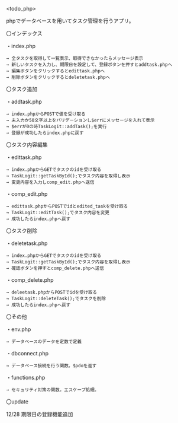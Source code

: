 <todo_php>

phpでデータベースを用いてタスク管理を行うアプリ。

〇インデックス

  ・index.php

    → 全タスクを取得して一覧表示、取得できなかったらメッセージ表示
    → 新しいタスクを入力し、期限日を設定して、登録ボタンを押すとaddtask.phpへ
    → 編集ボタンをクリックするとedittask.phpへ
    → 削除ボタンをクリックするとdeletetask.phpへ

〇タスク追加

  ・addtask.php

    → index.phpからPOSTで値を受け取る
    → 未入力か50文字以上をバリデーションし$errにメッセージを入れて表示
    → $errが0の時TaskLogit::addTask();を実行
    → 登録が成功したらindex.phpに戻す

〇タスク内容編集

  ・edittask.php

    → index.phpからGETでタスクのidを受け取る
    → TaskLogit::getTaskById();でタスク内容を取得し表示
    → 変更内容を入力しcomp_edit.phpへ送信

  ・comp_edit.php

    → edittask.phpからPOSTでidとedited_taskを受け取る
    → TaskLogit::editTask();でタスク内容を変更
    → 成功したらindex.phpへ戻す

〇タスク削除

  ・deletetask.php

    → index.phpからGETでタスクのidを受け取る
    → TaskLogit::getTaskById();でタスク内容を取得し表示
    → 確認ボタンを押すとcomp_delete.phpへ送信

  ・comp_delete.php

    → deleetask.phpからPOSTでidを受け取る
    → TaskLogit::deleteTask();でタスクを削除
    → 成功したらindex.phpへ戻す

〇その他

  ・env.php

    → データベースのデータを定数で定義
  
  ・dbconnect.php

    → データベース接続を行う関数。$pdoを返す

  ・functions.php
  
    → セキュリティ対策の関数。エスケープ処理。
    
〇update
  

  12/28 期限日の登録機能追加
